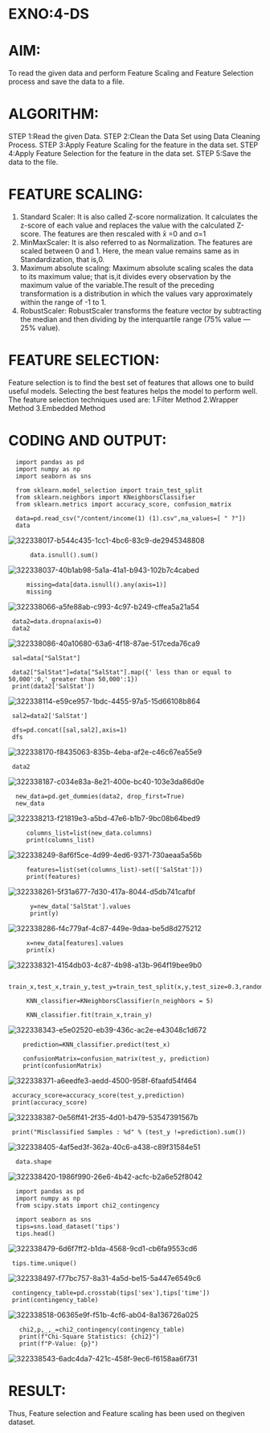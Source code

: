 # EXNO:4-DS
# AIM:
To read the given data and perform Feature Scaling and Feature Selection process and save the
data to a file.

# ALGORITHM:
STEP 1:Read the given Data.
STEP 2:Clean the Data Set using Data Cleaning Process.
STEP 3:Apply Feature Scaling for the feature in the data set.
STEP 4:Apply Feature Selection for the feature in the data set.
STEP 5:Save the data to the file.

# FEATURE SCALING:
1. Standard Scaler: It is also called Z-score normalization. It calculates the z-score of each value and replaces the value with the calculated Z-score. The features are then rescaled with x̄ =0 and σ=1
2. MinMaxScaler: It is also referred to as Normalization. The features are scaled between 0 and 1. Here, the mean value remains same as in Standardization, that is,0.
3. Maximum absolute scaling: Maximum absolute scaling scales the data to its maximum value; that is,it divides every observation by the maximum value of the variable.The result of the preceding transformation is a distribution in which the values vary approximately within the range of -1 to 1.
4. RobustScaler: RobustScaler transforms the feature vector by subtracting the median and then dividing by the interquartile range (75% value — 25% value).

# FEATURE SELECTION:
Feature selection is to find the best set of features that allows one to build useful models. Selecting the best features helps the model to perform well.
The feature selection techniques used are:
1.Filter Method
2.Wrapper Method
3.Embedded Method

# CODING AND OUTPUT:

      import pandas as pd
      import numpy as np
      import seaborn as sns
      
      from sklearn.model_selection import train_test_split
      from sklearn.neighbors import KNeighborsClassifier
      from sklearn.metrics import accuracy_score, confusion_matrix
      
      data=pd.read_csv("/content/income(1) (1).csv",na_values=[ " ?"])
      data
![322338017-b544c435-1cc1-4bc6-83c9-de2945348808](https://github.com/user-attachments/assets/a802c77d-c73a-4b9b-8e28-253e8f4ca294)


          data.isnull().sum()

![322338037-40b1ab98-5a1a-41a1-b943-102b7c4cabed](https://github.com/user-attachments/assets/35e62f57-6187-446f-a284-8380f3f15618)


      
         missing=data[data.isnull().any(axis=1)]
         missing  
![322338066-a5fe88ab-c993-4c97-b249-cffea5a21a54](https://github.com/user-attachments/assets/799cdcb2-fbb2-42bb-b6dc-36fac544a521)
 
     data2=data.dropna(axis=0)
     data2
![322338086-40a10680-63a6-4f18-87ae-517ceda76ca9](https://github.com/user-attachments/assets/1671e365-f9c0-4d8e-8029-d46d156d0bc4)

     sal=data["SalStat"]
     
     data2["SalStat"]=data["SalStat"].map({' less than or equal to 50,000':0,' greater than 50,000':1})
     print(data2['SalStat'])
![322338114-e59ce957-1bdc-4455-97a5-15d66108b864](https://github.com/user-attachments/assets/e311cd17-2464-4f45-bc07-f3ca6221285a)

     sal2=data2['SalStat']
     
     dfs=pd.concat([sal,sal2],axis=1)
     dfs
![322338170-f8435063-835b-4eba-af2e-c46c67ea55e9](https://github.com/user-attachments/assets/357e152e-abb3-4c9b-80c6-9fc52320ee1c)



     data2
![322338187-c034e83a-8e21-400e-bc40-103e3da86d0e](https://github.com/user-attachments/assets/af6f9952-9d64-4107-ad10-3ec8f0d12b2c)

      new_data=pd.get_dummies(data2, drop_first=True)
      new_data
   
![322338213-f21819e3-a5bd-47e6-b1b7-9bc08b64bed9](https://github.com/user-attachments/assets/12062cbc-a44f-4871-a182-99296996be66)

          
         columns_list=list(new_data.columns)
         print(columns_list)
![322338249-8af6f5ce-4d99-4ed6-9371-730aeaa5a56b](https://github.com/user-attachments/assets/7c851cea-cc06-4b42-b3c8-9bb0daf498c8)
         

         features=list(set(columns_list)-set(['SalStat']))
         print(features)

![322338261-5f31a677-7d30-417a-8044-d5db741cafbf](https://github.com/user-attachments/assets/75ad76c9-bb60-42ac-b860-1e9229f45b19)

          y=new_data['SalStat'].values
          print(y)
![322338286-f4c779af-4c87-449e-9daa-be5d8d275212](https://github.com/user-attachments/assets/2be76bf4-6901-4199-8ac6-7bf86745fd12)

           
         x=new_data[features].values
         print(x)

![322338321-4154db03-4c87-4b98-a13b-964f19bee9b0](https://github.com/user-attachments/assets/33e94c97-f316-43ad-9fd2-584ef404609f)


        
         train_x,test_x,train_y,test_y=train_test_split(x,y,test_size=0.3,random_state=0)
         
         KNN_classifier=KNeighborsClassifier(n_neighbors = 5)
         
         KNN_classifier.fit(train_x,train_y)
         
![322338343-e5e02520-eb39-436c-ac2e-e43048c1d672](https://github.com/user-attachments/assets/4ba847de-5afd-4efb-b018-e68b9e8ebae6)

         
        prediction=KNN_classifier.predict(test_x)
        
        confusionMatrix=confusion_matrix(test_y, prediction)
        print(confusionMatrix)

![322338371-a6eedfe3-aedd-4500-958f-6faafd54f464](https://github.com/user-attachments/assets/c70a617e-6a17-4c5c-8903-7b5cac33db18)


         
     accuracy_score=accuracy_score(test_y,prediction)
     print(accuracy_score)

![322338387-0e56ff41-2f35-4d01-b479-53547391567b](https://github.com/user-attachments/assets/6af53890-94a4-4d35-936b-60d73378c326)

          
     print("Misclassified Samples : %d" % (test_y !=prediction).sum())
![322338405-4af5ed3f-362a-40c6-a438-c89f31584e51](https://github.com/user-attachments/assets/87877b1b-855f-48c7-b924-caa6b38db1e5)


          
      data.shape
![322338420-1986f990-26e6-4b42-acfc-b2a6e52f8042](https://github.com/user-attachments/assets/391c6c0e-e2cd-4cad-acdf-18e2bfe0eccc)


      import pandas as pd
      import numpy as np
      from scipy.stats import chi2_contingency
      
      import seaborn as sns
      tips=sns.load_dataset('tips')
      tips.head()
      

![322338479-6d6f7ff2-b1da-4568-9cd1-cb6fa9553cd6](https://github.com/user-attachments/assets/b87a3eb4-d1fb-4029-9602-851c1cd43bbc)


     tips.time.unique()
![322338497-f77bc757-8a31-4a5d-be15-5a447e6549c6](https://github.com/user-attachments/assets/e15fe089-897a-4f5e-8247-b6017a7ea836)
       
     contingency_table=pd.crosstab(tips['sex'],tips['time'])
     print(contingency_table)

     
![322338518-06365e9f-f51b-4cf6-ab04-8a136726a025](https://github.com/user-attachments/assets/de001738-2e6f-4446-8a64-c8f0c860bdbe)

        
       chi2,p,_,_=chi2_contingency(contingency_table)
       print(f"Chi-Square Statistics: {chi2}")
       print(f"P-Value: {p}")

![322338543-6adc4da7-421c-458f-9ec6-f6158aa6f731](https://github.com/user-attachments/assets/4f0faf20-e79e-4fe6-b3b1-7e2ffdbdce09)

# RESULT:
       
Thus, Feature selection and Feature scaling has been used on thegiven dataset.
